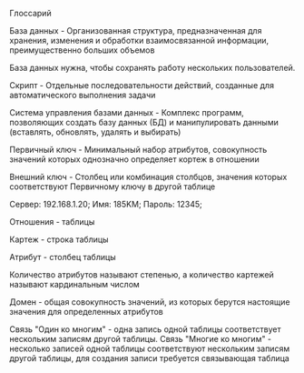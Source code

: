 Глоссарий

База данных - Организованная структура, предназначенная для хранения, изменения и обработки взаимосвязанной информации, преимущественно больших объемов

База данных нужна, чтобы сохранять работу нескольких пользователей. 

Скрипт -  Отдельные последовательности действий, созданные для автоматического выполнения задачи

Cистема управления базами данных - Комплекс программ, позволяющих создать базу данных (БД) и манипулировать данными (вставлять, обновлять, удалять и выбирать)

Первичный ключ - Минимальный набор атрибутов, совокупность значений которых однозначно определяет кортеж в отношении

Внешний ключ - Столбец или комбинация столбцов, значения которых соответствуют Первичному ключу в другой таблице

Сервер: 192.168.1.20; Имя: 185KM; Пароль: 12345;

Отношения - таблицы

Картеж - строка таблицы

Атрибут - столбец таблицы

Количество атрибутов называют степенью, а количество картежей называют кардинальным числом

Домен - общая совокупность значений, из которых берутся настоящие значения для определенных атрибутов

Связь "Один ко многим" - одна запись одной таблицы соответствует нескольким записям другой таблицы.
Связь "Многие ко многим" - несколько записей одной таблицы соответствуют нескольким записям другой таблицы, для создания записи требуется связывающая таблица

